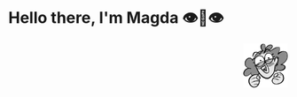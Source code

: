 ### 
<h1>Hello there, I'm Magda 👁️👄👁️</h1> 
<img src="MEE.png" align="right" width="80px" height="80px">



